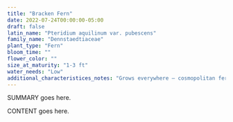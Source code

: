 ```yaml
---
title: "Bracken Fern"
date: 2022-07-24T00:00:00-05:00
draft: false
latin_name: "Pteridium aquilinum var. pubescens"
family_name: "Dennstaedtiaceae"
plant_type: "Fern"
bloom_time: ""
flower_color: ""
size_at_maturity: "1-3 ft"
water_needs: "Low"
additional_characteristices_notes: "Grows everywhere – cosmopolitan fern."
---
```


SUMMARY goes here.

<!--more-->

CONTENT goes here.